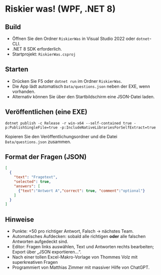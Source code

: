 # Riskier was! (WPF, .NET 8)

## Build
- Öffnen Sie den Ordner `RiskierWas` in Visual Studio 2022 oder `dotnet`-CLI.
- .NET 8 SDK erforderlich.
- Startprojekt: `RiskierWas.csproj`

## Starten
- Drücken Sie F5 oder `dotnet run` im Ordner `RiskierWas`.
- Die App lädt automatisch `Data/questions.json` neben der EXE, wenn vorhanden.
- Alternativ können Sie über den Startbildschirm eine JSON-Datei laden.

## Veröffentlichen (eine EXE)
```
dotnet publish -c Release -r win-x64 --self-contained true -p:PublishSingleFile=true -p:IncludeNativeLibrariesForSelfExtract=true
```
Kopieren Sie den Veröffentlichungsordner und die Datei `Data/questions.json` zusammen.

## Format der Fragen (JSON)
```json
[
  {
    "text": "Fragetext",
    "selected": true,
    "answers": [
      {"text":"Antwort A","correct": true, "comment":"optional"}
    ]
  }
]
```

## Hinweise
- Punkte: +50 pro richtiger Antwort, Falsch -> nächstes Team.
- Automatisches Aufdecken: sobald alle richtigen **oder** alle falschen Antworten aufgedeckt sind.
- Editor: Fragen links auswählen, Text und Antworten rechts bearbeiten; Export über „JSON exportieren…“.
- Nach einer tollen Excel-Makro-Vorlage von Thommes Volz mit superkreativen Fragen
- Programmiert von Matthias Zimmer mit massiver Hilfe von ChatGPT. 
